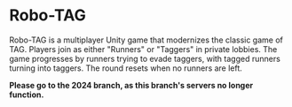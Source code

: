 # Robo-TAG
Robo-TAG is a multiplayer Unity game that modernizes the classic game of TAG. Players join as either "Runners" or "Taggers" in private lobbies. The game progresses by runners trying to evade taggers, with tagged runners turning into taggers. The round resets when no runners are left.

**Please go to the 2024 branch, as this branch's servers no longer function.**
